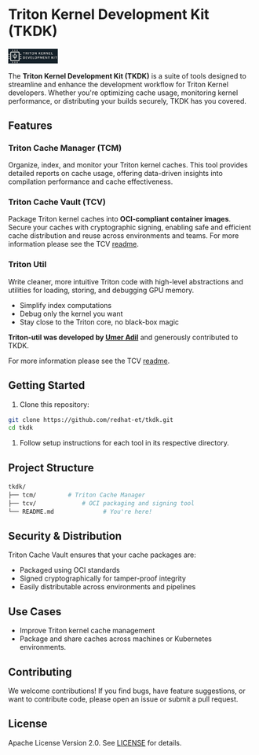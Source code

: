 # Triton Kernel Development Kit (TKDK)

<img src="logo/TKDK-logo.png" alt="TKDK" width="20%" height="auto">

The **Triton Kernel Development Kit (TKDK)** is a suite of tools
designed to streamline and enhance the development workflow for
Triton Kernel developers. Whether you're optimizing cache usage,
monitoring kernel performance, or distributing your builds
securely, TKDK has you covered.

## Features

### Triton Cache Manager (TCM)

Organize, index, and monitor your Triton kernel caches. This tool
provides detailed reports on cache usage, offering data-driven
insights into compilation performance and cache effectiveness.

### Triton Cache Vault (TCV)

Package Triton kernel caches into **OCI-compliant container images**.
Secure your caches with cryptographic signing, enabling safe and
efficient cache distribution and reuse across environments and teams.
For more information please see the TCV [readme](./tcv/README.md).

### Triton Util

Write cleaner, more intuitive Triton code with high-level abstractions
and utilities for loading, storing, and debugging GPU memory.

- Simplify index computations
- Debug only the kernel you want
- Stay close to the Triton core, no black-box magic

**Triton-util was developed by [Umer Adil](mailto:umer.hayat.adil@gmail.com)**
and generously contributed to TKDK.

For more information please see the TCV [readme](./triton_util/README.md).

## Getting Started

1. Clone this repository:

 ```bash
 git clone https://github.com/redhat-et/tkdk.git
 cd tkdk
 ```

1. Follow setup instructions for each tool in its respective directory.

## Project Structure

```bash
tkdk/
├── tcm/         # Triton Cache Manager
├── tcv/             # OCI packaging and signing tool
└── README.md              # You're here!
```

## Security & Distribution

Triton Cache Vault ensures that your cache packages are:

- Packaged using OCI standards
- Signed cryptographically for tamper-proof integrity
- Easily distributable across environments and pipelines

## Use Cases

- Improve Triton kernel cache management
- Package and share caches across machines or Kubernetes environments.

## Contributing

We welcome contributions! If you find bugs, have feature
suggestions, or want to contribute code, please open an
issue or submit a pull request.

## License

Apache License Version 2.0. See [LICENSE](./LICENSE) for details.
